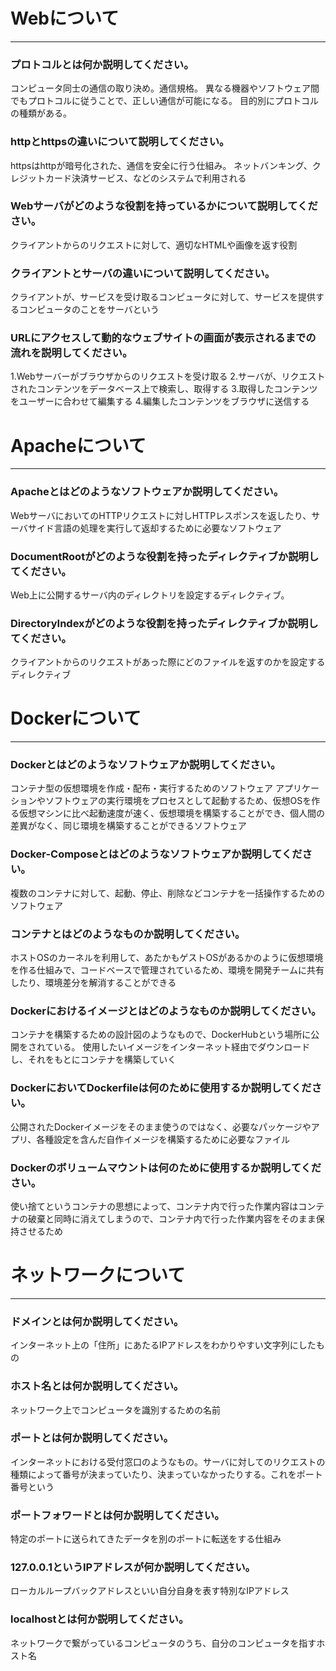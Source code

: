 # Webについて
---
### プロトコルとは何か説明してください。
コンピュータ同士の通信の取り決め。通信規格。
異なる機器やソフトウェア間でもプロトコルに従うことで、正しい通信が可能になる。
目的別にプロトコルの種類がある。

### httpとhttpsの違いについて説明してください。
httpsはhttpが暗号化された、通信を安全に行う仕組み。
ネットバンキング、クレジットカード決済サービス、などのシステムで利用される

### Webサーバがどのような役割を持っているかについて説明してください。
クライアントからのリクエストに対して、適切なHTMLや画像を返す役割

### クライアントとサーバの違いについて説明してください。
クライアントが、サービスを受け取るコンピュータに対して、サービスを提供するコンピュータのことをサーバという

### URLにアクセスして動的なウェブサイトの画面が表示されるまでの流れを説明してください。
1.Webサーバーがブラウザからのリクエストを受け取る
2.サーバが、リクエストされたコンテンツをデータベース上で検索し、取得する
3.取得したコンテンツをユーザーに合わせて編集する
4.編集したコンテンツをブラウザに送信する


# Apacheについて
---
### Apacheとはどのようなソフトウェアか説明してください。
WebサーバにおいてのHTTPリクエストに対しHTTPレスポンスを返したり、サーバサイド言語の処理を実行して返却するために必要なソフトウェア


### DocumentRootがどのような役割を持ったディレクティブか説明してください。
Web上に公開するサーバ内のディレクトリを設定するディレクティブ。

### DirectoryIndexがどのような役割を持ったディレクティブか説明してください。
クライアントからのリクエストがあった際にどのファイルを返すのかを設定するディレクティブ


# Dockerについて
---
### Dockerとはどのようなソフトウェアか説明してください。
コンテナ型の仮想環境を作成・配布・実行するためのソフトウェア
アプリケーションやソフトウェアの実行環境をプロセスとして起動するため、仮想OSを作る仮想マシンに比べ起動速度が速く、仮想環境を構築することができ、個人間の差異がなく、同じ環境を構築することができるソフトウェア

### Docker-Composeとはどのようなソフトウェアか説明してください。
複数のコンテナに対して、起動、停止、削除などコンテナを一括操作するためのソフトウェア

### コンテナとはどのようなものか説明してください。
ホストOSのカーネルを利用して、あたかもゲストOSがあるかのように仮想環境を作る仕組みで、コードベースで管理されているため、環境を開発チームに共有したり、環境差分を解消することができる

### Dockerにおけるイメージとはどのようなものか説明してください。
コンテナを構築するための設計図のようなもので、DockerHubという場所に公開をされている。
使用したいイメージをインターネット経由でダウンロードし、それをもとにコンテナを構築していく

### DockerにおいてDockerfileは何のために使用するか説明してください。
公開されたDockerイメージをそのまま使うのではなく、必要なパッケージやアプリ、各種設定を含んだ自作イメージを構築するために必要なファイル

### Dockerのボリュームマウントは何のために使用するか説明してください。
使い捨てというコンテナの思想によって、コンテナ内で行った作業内容はコンテナの破棄と同時に消えてしまうので、コンテナ内で行った作業内容をそのまま保持させるため



# ネットワークについて
---
### ドメインとは何か説明してください。
インターネット上の「住所」にあたるIPアドレスをわかりやすい文字列にしたもの

### ホスト名とは何か説明してください。
ネットワーク上でコンピュータを識別するための名前

### ポートとは何か説明してください。
インターネットにおける受付窓口のようなもの。サーバに対してのリクエストの種類によって番号が決まっていたり、決まっていなかったりする。これをポート番号という

### ポートフォワードとは何か説明してください。
特定のポートに送られてきたデータを別のポートに転送をする仕組み

### 127.0.0.1というIPアドレスが何か説明してください。
ローカルループバックアドレスといい自分自身を表す特別なIPアドレス

### localhostとは何か説明してください。
ネットワークで繋がっているコンピュータのうち、自分のコンピュータを指すホスト名



